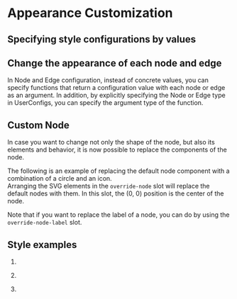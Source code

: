 # Appearance Customization

## Specifying style configurations by values

<demo-tabs :use-data="true" :demo-height="500">
<template v-slot:demo>
  <DemoConfigValue />
</template>
<template v-slot:source>

  <<< @/.vitepress/components/05_appearance/01/ConfigValue.vue

</template>
<template v-slot:data>

  <<< @/.vitepress/components/05_appearance/01/data.ts

</template>
</demo-tabs>

## Change the appearance of each node and edge

In Node and Edge configuration, instead of concrete values,
you can specify functions that return a configuration value
with each node or edge as an argument.
In addition, by explicitly specifying the Node or Edge type in
UserConfigs, you can specify the argument type of the function.

<demo-tabs>
<template v-slot:demo>
  <DemoEachObject />
</template>
<template v-slot:source>

  <<< @/.vitepress/components/05_appearance/02/EachObject.vue

</template>
</demo-tabs>


## Custom Node

In case you want to change not only the shape of the node, but
also its elements and behavior, it is now possible to replace
the components of the node.

The following is an example of replacing the default node
component with a combination of a circle and an icon.  
Arranging the SVG elements in the `override-node` slot will
replace the default nodes with them. In this slot, the (0, 0)
position is the center of the node.

Note that if you want to replace the label of a node, you can
do by using the `override-node-label` slot.

<demo-tabs :use-data="true">
<template v-slot:demo>
  <DemoCustomNode />
</template>
<template v-slot:source>

  <<< @/.vitepress/components/05_appearance/03/CustomNode.vue{23-36}

</template>
<template v-slot:data>

  <<< @/.vitepress/components/05_appearance/03/data.ts

</template>
</demo-tabs>

## Style examples

1.

<demo-tabs :use-data="true">
<template v-slot:demo>
  <DemoStyle1 />
</template>
<template v-slot:source>

  <<< @/.vitepress/components/05_appearance/04/Style1.vue

</template>
<template v-slot:data>

  <<< @/.vitepress/components/05_appearance/04/data.ts

</template>
</demo-tabs>

2.

<demo-tabs :use-data="true">
<template v-slot:demo>
  <DemoStyle2 />
</template>
<template v-slot:source>

  <<< @/.vitepress/components/05_appearance/05/Style2.vue

</template>
<template v-slot:data>

  <<< @/.vitepress/components/05_appearance/05/data.ts

</template>
</demo-tabs>

3.

<demo-tabs :use-data="true">
<template v-slot:demo>
  <DemoStyle3 />
</template>
<template v-slot:source>

  <<< @/.vitepress/components/05_appearance/06/Style3.vue

</template>
<template v-slot:data>

  <<< @/.vitepress/components/05_appearance/06/data.ts

</template>
</demo-tabs>

<script setup>
import DemoConfigValue from '../.vitepress/components/05_appearance/01/ConfigValue.vue'
import DemoEachObject from '../.vitepress/components/05_appearance/02/EachObject.vue'
import DemoCustomNode from '../.vitepress/components/05_appearance/03/CustomNode.vue'

import DemoStyle1 from '../.vitepress/components/05_appearance/04/Style1.vue'
import DemoStyle2 from '../.vitepress/components/05_appearance/05/Style2.vue'
import DemoStyle3 from '../.vitepress/components/05_appearance/06/Style3.vue'
</script>
